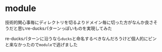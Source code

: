 # module

技術的関心事毎にディレクトリを切るよりドメイン毎に切った方がなんか良さそうだと思いre-ducksパターンっぽいものを実現してみた

re-ducksパターンに沿うなら`ducks`と命名するべきなんだろうけど個人的にピンと来なかったので`module`で逃げました
